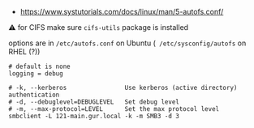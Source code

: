* https://www.systutorials.com/docs/linux/man/5-autofs.conf/

:warning: for CIFS make sure `cifs-utils` package is installed

options are in `/etc/autofs.conf` on Ubuntu (` /etc/sysconfig/autofs` on RHEL (?))
```
# default is none
logging = debug
```

```shell
# -k, --kerberos                Use kerberos (active directory) authentication
# -d, --debuglevel=DEBUGLEVEL   Set debug level
# -m, --max-protocol=LEVEL      Set the max protocol level
smbclient -L 121-main.gur.local -k -m SMB3 -d 3
```

